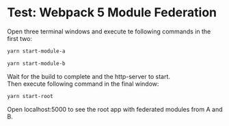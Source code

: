 # Test: Webpack 5 Module Federation

Open three terminal windows and execute te following commands in the first two:

```bash
yarn start-module-a
```
```bash
yarn start-module-b
```

Wait for the build to complete and the http-server to start.  
Then execute following command in the final window:

```bash
yarn start-root
```

Open localhost:5000 to see the root app with federated modules from A and B.
